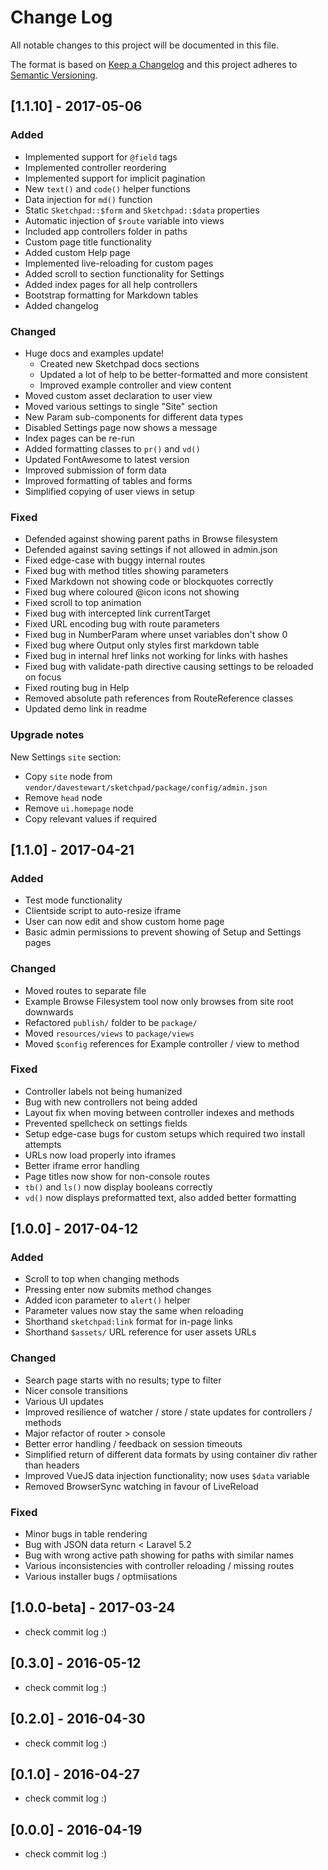 # Change Log
All notable changes to this project will be documented in this file.

The format is based on [Keep a Changelog](http://keepachangelog.com/)
and this project adheres to [Semantic Versioning](http://semver.org/).


## [1.1.10] - 2017-05-06

### Added

- Implemented support for `@field` tags
- Implemented controller reordering
- Implemented support for implicit pagination
- New `text()` and `code()` helper functions
- Data injection for `md()` function
- Static `Sketchpad::$form` and `Sketchpad::$data` properties
- Automatic injection of `$route` variable into views
- Included app controllers folder in paths
- Custom page title functionality
- Added custom Help page
- Implemented live-reloading for custom pages
- Added scroll to section functionality for Settings
- Added index pages for all help controllers
- Bootstrap formatting for Markdown tables
- Added changelog

### Changed

- Huge docs and examples update!
  - Created new Sketchpad docs sections
  - Updated a lot of help to be better-formatted and more consistent
  - Improved example controller and view content
- Moved custom asset declaration to user view
- Moved various settings to single "Site" section
- New Param sub-components for different data types
- Disabled Settings page now shows a message
- Index pages can be re-run
- Added formatting classes to `pr()` and `vd()`
- Updated FontAwesome to latest version
- Improved submission of form data
- Improved formatting of tables and forms
- Simplified copying of user views in setup

### Fixed

- Defended against showing parent paths in Browse filesystem
- Defended against saving settings if not allowed in admin.json
- Fixed edge-case with buggy internal routes
- Fixed bug with method titles showing parameters
- Fixed Markdown not showing code or blockquotes correctly
- Fixed bug where coloured @icon icons not showing
- Fixed scroll to top animation
- Fixed bug with intercepted link currentTarget
- Fixed URL encoding bug with route parameters
- Fixed bug in NumberParam where unset variables don't show 0
- Fixed bug where Output only styles first markdown table
- Fixed bug in internal href links not working for links with hashes
- Fixed bug with validate-path directive causing settings to be reloaded on focus
- Fixed routing bug in Help
- Removed absolute path references from RouteReference classes
- Updated demo link in readme

### Upgrade notes

New Settings `site` section:

- Copy `site` node from `vendor/davestewart/sketchpad/package/config/admin.json`
- Remove `head` node
- Remove `ui.homepage` node
- Copy relevant values if required


## [1.1.0] - 2017-04-21

### Added

- Test mode functionality 
- Clientside script to auto-resize iframe
- User can now edit and show custom home page
- Basic admin permissions to prevent showing of Setup and Settings pages

### Changed

- Moved routes to separate file
- Example Browse Filesystem tool now only browses from site root downwards
- Refactored `publish/` folder to be `package/`
- Moved `resources/views` to `package/views`
- Moved `$config` references for Example controller / view to method

### Fixed

- Controller labels not being humanized
- Bug with new controllers not being added
- Layout fix when moving between controller indexes and methods
- Prevented spellcheck on settings fields
- Setup edge-case bugs for custom setups which required two install attempts
- URLs now load properly into iframes
- Better iframe error handling
- Page titles now show for non-console routes
- `tb()` and `ls()` now display booleans correctly
- `vd()` now displays preformatted text, also added better formatting


## [1.0.0] - 2017-04-12

### Added

- Scroll to top when changing methods
- Pressing enter now submits method changes
- Added icon parameter to `alert()` helper
- Parameter values now stay the same when reloading
- Shorthand `sketchpad:link` format for in-page links
- Shorthand `$assets/` URL reference for user assets URLs

### Changed

- Search page starts with no results; type to filter
- Nicer console transitions
- Various UI updates
- Improved resilience of watcher / store / state updates for controllers / methods
- Major refactor of router > console
- Better error handling / feedback on session timeouts
- Simplified return of different data formats by using container div rather than headers
- Improved VueJS data injection functionality; now uses `$data` variable
- Removed BrowserSync watching in favour of LiveReload

### Fixed

- Minor bugs in table rendering
- Bug with JSON data return < Laravel 5.2
- Bug with wrong active path showing for paths with similar names
- Various inconsistencies with controller reloading / missing routes
- Various installer bugs / optmiisations


## [1.0.0-beta] - 2017-03-24

- check commit log :)


## [0.3.0] - 2016-05-12

- check commit log :)


## [0.2.0] - 2016-04-30

- check commit log :)


## [0.1.0] - 2016-04-27

- check commit log :)

## [0.0.0] - 2016-04-19

- check commit log :)

